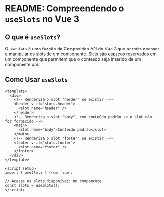 # README: Compreendendo o `useSlots` no Vue 3

## O que é `useSlots`?

O `useSlots` é uma função da Composition API do Vue 3 que permite acessar e manipular os slots de um componente. Slots são espaços reservados em um componente que permitem que o conteúdo seja inserido de um componente pai.

## Como Usar `useSlots`

```vue
<template>
  <div>
    <!-- Renderiza o slot "header" se existir -->
    <header v-if="slots.header">
      <slot name="header" />
    </header>
    <!-- Renderiza o slot "body", com conteúdo padrão se o slot não for fornecido -->
    <main>
      <slot name="body">Conteúdo padrão</slot>
    </main>
    <!-- Renderiza o slot "footer" se existir -->
    <footer v-if="slots.footer">
      <slot name="footer" />
    </footer>
  </div>
</template>

<script setup>
import { useSlots } from 'vue';

// Acessa os slots disponíveis no componente
const slots = useSlots();
</script>
